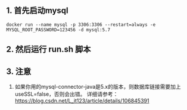 
## 1. 首先启动mysql

```shell
docker run --name mysql -p 3306:3306 --restart=always -e MYSQL_ROOT_PASSWORD=123456 -d mysql:5.7
```

## 2. 然后运行 run.sh 脚本

## 3. 注意
1. 如果你用的mysql-connector-java是5.x的版本，则数据库链接需要加上useSSL=false，否则会出错。
详细请参考：https://blog.csdn.net/L_it123/article/details/106845391